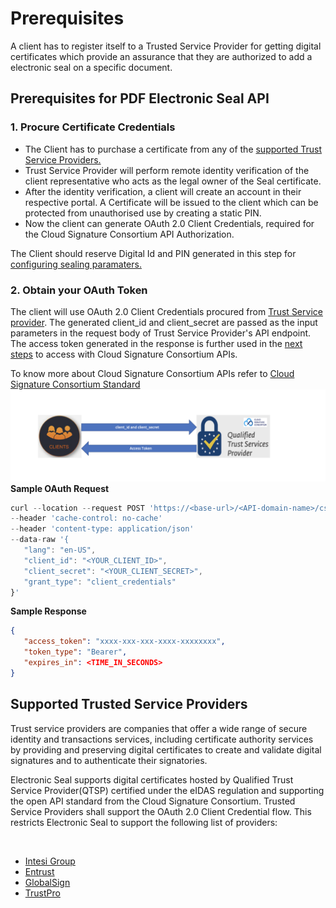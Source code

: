 # Prerequisites
A client has to register itself to a Trusted Service Provider for getting digital certificates which provide an 
assurance that they are authorized to add a electronic seal on a specific document.

## Prerequisites for PDF Electronic Seal API

### 1. Procure Certificate Credentials
* The Client has to purchase a certificate from any of the [supported Trust Service Providers.](/overview/pdf-electronic-seal-api/prerequisites/#supported-trusted-service-providers)
* Trust Service Provider will perform remote identity verification of the client representative who acts as the legal owner of the Seal certificate.
* After the identity verification, a client will create an account in their respective portal. A Certificate will be issued to the client which 
can be protected from unauthorised use by creating a static PIN.
* Now the client can generate OAuth 2.0 Client Credentials, required for the Cloud Signature Consortium API Authorization.

The Client should reserve Digital Id and PIN generated in this step for [configuring sealing paramaters.](/overview/pdf-electronic-seal-api/quickstarts/#1-configure-sealing-parameters)

### 2. Obtain your OAuth Token

The client will use OAuth 2.0 Client Credentials procured from [Trust Service provider](/overview/pdf-electronic-seal-api/prerequisites/#1-procure-certificate-credentials). 
The generated client_id and client_secret are passed as the input parameters in the request body of Trust Service Provider's API endpoint. 
The access token generated in the response is further used in the [next steps](/overview/pdf-electronic-seal-api/quickstarts/#2-configure-sealing-parameters)
to access with Cloud Signature Consortium APIs.

To know more about Cloud Signature Consortium APIs refer to [Cloud Signature Consortium Standard](https://cloudsignatureconsortium.org/wp-content/uploads/2020/01/CSC_API_V1_1.0.4.0.pdf)
![TSP Token Generation](../images/TSPToken.png)
**Sample OAuth Request**
```javascript
curl --location --request POST 'https://<base-url>/<API-domain-name>/csc/v0/oauth2/token'
--header 'cache-control: no-cache'
--header 'content-type: application/json'
--data-raw '{
   "lang": "en-US",
   "client_id": "<YOUR_CLIENT_ID>",
   "client_secret": "<YOUR_CLIENT_SECRET>",
   "grant_type": "client_credentials"
}'
```

**Sample Response**
```json
{
   "access_token": "xxxx-xxx-xxx-xxxx-xxxxxxxx",
   "token_type": "Bearer",
   "expires_in": <TIME_IN_SECONDS>
}
```

## Supported Trusted Service Providers

Trust service providers are companies that offer a wide range of secure identity and transactions services, including 
certificate authority services by providing and preserving digital certificates to create and validate digital signatures 
and to authenticate their signatories.

Electronic Seal supports digital certificates hosted by Qualified Trust Service Provider(QTSP) certified under the eIDAS 
regulation and supporting the open API standard from the Cloud Signature Consortium. Trusted Service Providers shall support 
the OAuth 2.0 Client Credential flow. This restricts Electronic Seal to support the following list of providers: <!-- REFERENCES https://helpx.adobe.com/acrobat/kb/approved-trust-list1.html -->

<br/>

* [Intesi Group](https://www.intesigroup.com/en/)
* [Entrust](https://www.entrust.com/pdf-signing-certificates/)
* [GlobalSign](https://www.globalsign.com/en/digital-signatures)
* [TrustPro](https://www.trustpro.eu/)
